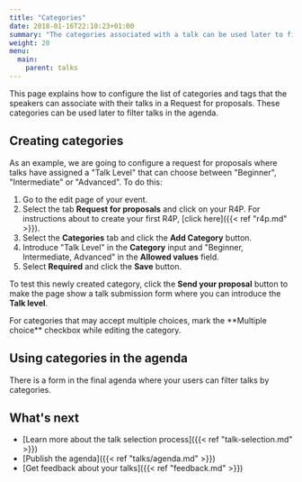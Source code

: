 ```yaml
---
title: "Categories"
date: 2018-01-16T22:10:23+01:00
summary: "The categories associated with a talk can be used later to filter talks in the agenda."
weight: 20
menu:
  main:
    parent: talks
---
```


This page explains how to configure the list of categories and tags that the speakers can associate with their talks in a Request for proposals. These categories can be used later to filter talks in the agenda.

## Creating categories

As an example, we are going to configure a request for proposals where talks have assigned a "Talk Level" that can choose between "Beginner", "Intermediate" or "Advanced". To do this:

1. Go to the edit page of your event.
2. Select the tab **Request for proposals** and click on your R4P. For instructions about to create your first R4P, [click here]({{< ref "r4p.md" >}}).
3. Select the **Categories** tab and click the **Add Category** button.
4. Introduce "Talk Level" in the **Category** input and "Beginner, Intermediate, Advanced" in the **Allowed values** field.
5. Select **Required** and click the **Save** button.

To test this newly created category, click the **Send your proposal** button to make the page show a talk submission form where you can introduce the **Talk level**. 

<aside class="note">
For categories that may accept multiple choices, mark the **Multiple choice** checkbox while editing the category.
</aside>

## Using categories in the agenda

There is a form in the final agenda where your users can filter talks by categories.

## What's next

* [Learn more about the talk selection process]({{< ref "talk-selection.md" >}})
* [Publish the agenda]({{< ref "talks/agenda.md" >}})
* [Get feedback about your talks]({{< ref "feedback.md" >}})